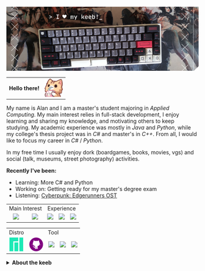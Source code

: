 <p align="center"><img src="https://raw.githubusercontent.com/alanxptm/alanxptm/main/img/keeb.png"/></center>

<table align="center" border="0">
  <tbody>
    <tr valign=middle>
      <td><b>Hello there!</b></td>
      <td><img height=48px src="https://raw.githubusercontent.com/alanxptm/alanxptm/main/img/cat.png"/></td>
    </tr>
  </tbody>
</table>

My name is Alan and I am a master's student majoring in *Applied Computing*. My main interest relies in full-stack development, I enjoy learning and sharing my knowledge, and motivating others to keep studying. My academic experience was mostly in *Java* and *Python*, while my college's thesis project was in *C#* and master's in *C++*. From all, I would like to focus my career in *C#* / *Python*.

In my free time I usually enjoy dork (boardgames, books, movies, vgs) and social (talk, museums, street photography) activities.

**Recently I've been:**
- Learning: More C# and Python
- Working on: Getting ready for my master's degree exam
- Listening: <a href="https://open.spotify.com/playlist/6NeKXYIKjDVCqfCIg9l9J8?si=e7d1f29321eb47f7">Cyberpunk: Edgerunners OST</a>

<table align="center">
  <tbody>
    <tr>
      <td align="center" colspan=2>Main Interest</td>
      <td align="center" colspan=3>Experience</td>
    </tr>
    <tr>
      <td align="center"><img height=36 wdth=36 src="https://cdn.jsdelivr.net/gh/devicons/devicon/icons/csharp/csharp-original.svg" /></td>
      <td align="center"><img height=36 wdth=36 src="https://cdn.jsdelivr.net/gh/devicons/devicon/icons/python/python-original.svg" /></td>
      <!--<td align="center"><img height=36 wdth=36 src="https://cdn.jsdelivr.net/gh/devicons/devicon/icons/elixir/elixir-original.svg" /></td>-->
      <td align="center"><img height=36 wdth=36 src="https://cdn.jsdelivr.net/gh/devicons/devicon/icons/java/java-original.svg" /></td>
      <td align="center"><img height=36 wdth=36 src="https://cdn.jsdelivr.net/gh/devicons/devicon/icons/html5/html5-original.svg" /></td>
      <td align="center"><img height=36 wdth=36 src="https://cdn.jsdelivr.net/gh/devicons/devicon/icons/css3/css3-original.svg" /></td>
    </tr>
  </tbody>
</table>

<table align="center">
  <tbody>
    <tr>
      <td align="center">Distro</td>
      <td align="center" colspan=4>Tool</td>
    </tr>
    <tr>
      <td align="center"><img height=36 wdth=36 src="https://raw.githubusercontent.com/alanxptm/alanxptm/main/img/manjaro.png"/></td>
      <!--<td align="center"><img height=36 wdth=36 src="https://cdn.jsdelivr.net/gh/devicons/devicon/icons/docker/docker-original.svg" /></td>-->
      <td align="center"><img height=36 wdth=36 src="/img/gh.png" /></td>
      <td align="center"><img height=36 wdth=36 src="https://cdn.jsdelivr.net/gh/devicons/devicon/icons/jetbrains/jetbrains-original.svg" /></td>
      <td align="center"><img height=36 wdth=36 src="https://cdn.jsdelivr.net/gh/devicons/devicon/icons/trello/trello-plain.svg" /></td>
      <td align="center"><img height=36 wdth=36 src="https://cdn.jsdelivr.net/gh/devicons/devicon/icons/vscode/vscode-original.svg" /></td>
    </tr>
  </tbody>
</table>

<details>
    <summary><b>About the keeb</b></summary><br/>
    <table>
      <tbody>
        <tr>
          <td align="center">PCB Plate</td>
          <td align="center" colspan=3>Customization</td>
          <td align="center" colspan=3>Keycaps [cherry]</td>
        </tr>
        <tr>
          <td align="center">GK68xs</td>
          <td align="center">PCB Stabilizers Pad</td>
          <td align="center">Switch Films</td>
          <td align="center">Switch Pad Films</td>
          <td align="center">Evil Dolche [clone]</td>
          <td align="center">PSX</td>
          <td align="center">Spacebar</td>
        </tr>
      </tbody>
    </table>
    Build process:
    <a href="https://www.instagram.com/p/CSU4XJqrI3Q/?utm_source=ig_web_button_share_sheet">Tools + Lube</a> / <a href="https://www.instagram.com/p/CSkIAzRLg4G/?utm_source=ig_web_button_share_sheet">PCB + Case</a> / <a href="https://www.instagram.com/p/CcODNaVLGOg/?utm_source=ig_web_button_share_sheet">Switch Pads</a>
</details>
